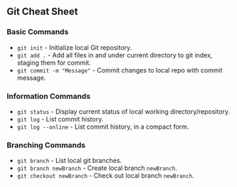 ## Git Cheat Sheet

### Basic Commands
* `git init` - Initialize local  Git repository.
* `git add .` - Add all files in and under current directory to git index, staging them for commit.
* `git commit -m "Message"` - Commit changes to local repo with commit message.

### Information Commands
* `git status` - Display current status of local working directory/repository.
* `git log` - List commit history.
* `git log --online` - List commit history, in a compact form.

### Branching Commands
* `git branch` - List local git branches.
* `git branch newBranch` - Create local branch `newBranch`.
* `git checkout newBranch` - Check out local branch `newBranch`.
